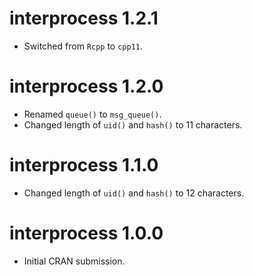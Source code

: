 # interprocess 1.2.1

* Switched from `Rcpp` to `cpp11`.


# interprocess 1.2.0

* Renamed `queue()` to `msg_queue()`.
* Changed length of `uid()` and `hash()` to 11 characters.


# interprocess 1.1.0

* Changed length of `uid()` and `hash()` to 12 characters.


# interprocess 1.0.0

* Initial CRAN submission.
